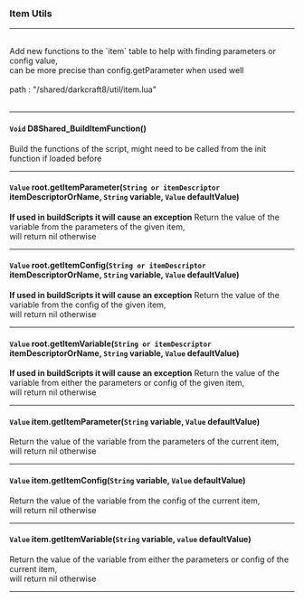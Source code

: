 ### Item Utils

---
</br>
Add new functions to the `item` table to help with finding parameters or config value,</br>
can be more precise than config.getParameter when used well
</br></br>
path : "/shared/darkcraft8/util/item.lua"
</br></br>

---

#### **`Void` D8Shared_BuildItemFunction()**

Build the functions of the script, might need to be called from the init function if loaded before

---

#### **`Value` root.getItemParameter(`String or itemDescriptor` itemDescriptorOrName, `String` variable, `Value` defaultValue)**

**If used in buildScripts it will cause an exception**
Return the value of the variable from the parameters of the given item,</br> will return nil otherwise

---

#### **`Value` root.getItemConfig(`String or itemDescriptor` itemDescriptorOrName, `String` variable, `Value` defaultValue)**

**If used in buildScripts it will cause an exception**
Return the value of the variable from the config of the given item,</br> will return nil otherwise

---

#### **`Value` root.getItemVariable(`String or itemDescriptor` itemDescriptorOrName, `String` variable, `Value` defaultValue)**

**If used in buildScripts it will cause an exception**
Return the value of the variable from either the parameters or config of the given item,</br> will return nil otherwise

---

#### **`Value` item.getItemParameter(`String` variable, `Value` defaultValue)**

Return the value of the variable from the parameters of the current item,</br> will return nil otherwise

---

#### **`Value` item.getItemConfig(`String` variable, `Value` defaultValue)**

Return the value of the variable from the config of the current item,</br> will return nil otherwise

---

#### **`Value` item.getItemVariable(`String` variable, `value` defaultValue)**

Return the value of the variable from either the parameters or config of the current item,</br> will return nil otherwise

---